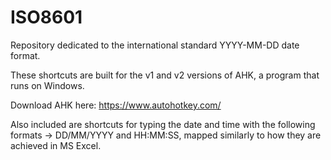 # ISO8601
Repository dedicated to the international standard YYYY-MM-DD date format.

These shortcuts are built for the v1 and v2 versions of AHK, a program that runs on Windows.

Download AHK here: https://www.autohotkey.com/

Also included are shortcuts for typing the date and time with the following formats -> DD/MM/YYYY and HH:MM:SS, mapped similarly to how they are achieved in MS Excel.

